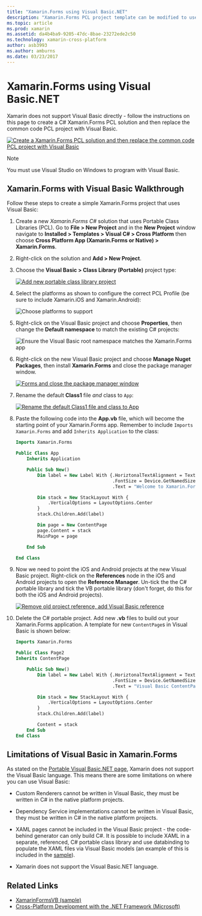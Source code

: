 ```yaml
---
title: "Xamarin.Forms using Visual Basic.NET"
description: "Xamarin.Forms PCL project template can be modified to use Visual Basic for the main assembly, effectively allowing you to build cross-platform mobile apps using VB.NET."
ms.topic: article
ms.prod: xamarin
ms.assetid: da4b4ba9-9205-47dc-8bae-23272ede2c50
ms.technology: xamarin-cross-platform
author: asb3993
ms.author: amburns
ms.date: 03/23/2017
---
```


# Xamarin.Forms using Visual Basic.NET

Xamarin does not support Visual Basic directly - follow the instructions on
this page to create a C# Xamarin.Forms PCL solution and then replace the
common code PCL project with Visual Basic.

[![](xamarin-forms-images/hero-sml.png "Create a Xamarin.Forms PCL solution and then replace the common code PCL project with Visual Basic")](xamarin-forms-images/hero.png#lightbox)

> [!NOTE]
> You must use Visual Studio on Windows to program with Visual Basic.

## Xamarin.Forms with Visual Basic Walkthrough

Follow these steps to create a simple Xamarin.Forms project that uses Visual Basic:

1. Create a new *Xamarin.Forms C#* solution that uses Portable Class Libraries (PCL).
Go to **File > New Project** and in the **New Project** window navigate to
**Installed > Templates > Visual C# > Cross Platform** then choose **Cross Platform App (Xamarin.Forms or Native) > Xamarin.Forms**.

2. Right-click on the solution and **Add > New Project**.

3. Choose the **Visual Basic > Class Library (Portable)** project type:

   [![](xamarin-forms-images/add-vb-2-sml.png "Add new portable class library project")](xamarin-forms-images/add-vb-2.png#lightbox)

4. Select the platforms as shown to configure the correct PCL Profile (be sure to
  include Xamarin.iOS and Xamarin.Android):

   ![](xamarin-forms-images/add-vb-3-sml.png "Choose platforms to support")

5. Right-click on the Visual Basic project and choose **Properties**, then
  change the **Default namespace** to match the existing C# projects:

   ![](xamarin-forms-images/add-vb-4s-sml.png "Ensure the Visual Basic root namespace matches the Xamarin.Forms app")

6. Right-click on the new Visual Basic project and choose **Manage Nuget Packages**,
then install **Xamarin.Forms** and close the package manager window.

   [![](xamarin-forms-images/add-vb-4-sml.png "Forms and close the package manager window")](xamarin-forms-images/add-vb-4.png#lightbox)

7. Rename the default **Class1** file *and* class to `App`:

   [![](xamarin-forms-images/add-vb-5-sml.png "Rename the default Class1 file and class to App")](xamarin-forms-images/add-vb-5.png#lightbox)

8. Paste the following code into the **App.vb** file, which will become the starting
point of your Xamarin.Forms app. Remember to include `Imports Xamarin.Forms` and add
`Inherits Application` to the class:

    ```vb 
    Imports Xamarin.Forms

    Public Class App
        Inherits Application

        Public Sub New()
            Dim label = New Label With {.HoriztonalTextAlignment = TextAlignment.Center,
                                        .FontSize = Device.GetNamedSize(NamedSize.Medium, GetType(Label)),
                                        .Text = "Welcome to Xamarin.Forms with Visual Basic.NET"}

            Dim stack = New StackLayout With {
                .VerticalOptions = LayoutOptions.Center
            }
            stack.Children.Add(label)

            Dim page = New ContentPage
            page.Content = stack
            MainPage = page

        End Sub

    End Class
    ```

9. Now we need to point the iOS and Android projects at the new Visual Basic project.
Right-click on the **References** node in the iOS and Android projects to open the
**Reference Manager**. Un-tick the the C# portable library and tick the VB portable library
(don't forget, do this for both the iOS and Android projects).

   [![](xamarin-forms-images/add-vb-8-sml.png "Remove old project reference, add Visual Basic reference")](xamarin-forms-images/add-vb-8.png#lightbox)

10. Delete the C# portable project. Add new **.vb** files to build out your
Xamarin.Forms application. A template for new `ContentPage`s in Visual Basic
is shown below:

    ```vb
    Imports Xamarin.Forms

    Public Class Page2
    Inherits ContentPage

        Public Sub New()
            Dim label = New Label With {.HoriztonalTextAlignment = TextAlignment.Center,
                                        .FontSize = Device.GetNamedSize(NamedSize.Medium, GetType(Label)),
                                        .Text = "Visual Basic ContentPage"}

            Dim stack = New StackLayout With {
                .VerticalOptions = LayoutOptions.Center
            }
            stack.Children.Add(label)

            Content = stack
        End Sub
    End Class
    ```

## Limitations of Visual Basic in Xamarin.Forms

As stated on the [Portable Visual Basic.NET page](~/cross-platform/platform/visual-basic/index.md),
Xamarin does not support the Visual Basic language. This means there are some limitations
on where you can use Visual Basic:

 - Custom Renderers cannot be written in Visual Basic, they must be written in C# in the native platform projects.

 - Dependency Service implementations cannot be written in Visual Basic, they must be written in C# in the native platform projects.

 - XAML pages cannot be included in the Visual Basic project - the code-behind generator can only build C#. It is possible to include XAML in a separate, referenced, C# portable class library and use databinding to populate the XAML files via Visual Basic models (an example of this is included in the [sample](https://github.com/xamarin/mobile-samples/tree/master/VisualBasic/XamarinFormsVB/XamlPages)).

 - Xamarin does not support the Visual Basic.NET language.

## Related Links

- [XamarinFormsVB (sample)](https://github.com/xamarin/mobile-samples/tree/master/VisualBasic/XamarinFormsVB)
- [Cross-Platform Development with the .NET Framework (Microsoft)](http://msdn.microsoft.com/en-us/library/gg597391(v=vs.110).aspx)
